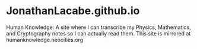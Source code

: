# JonathanLacabe.github.io
Human Knowledge: A site where I can transcribe my Physics, Mathematics, and Cryptography notes so I can actually read them. This site is mirrored at humanknowledge.neocities.org
